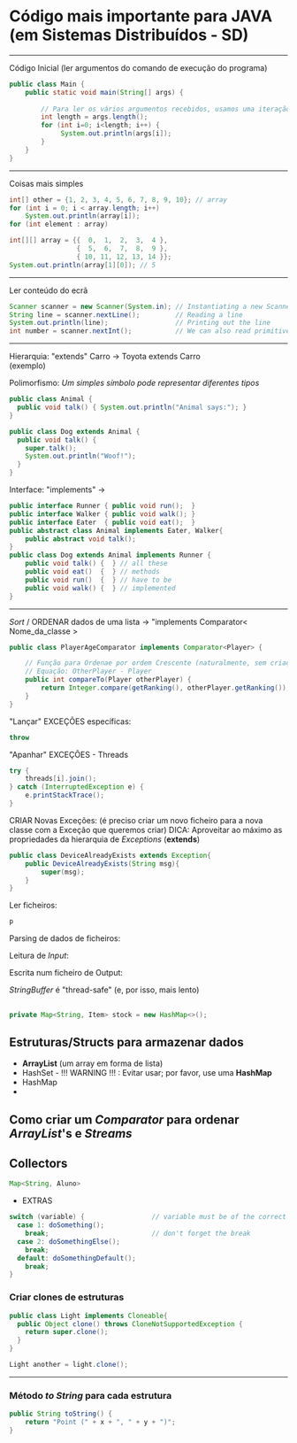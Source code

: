 # Código mais importante para JAVA (em Sistemas Distribuídos - SD)

-------------------------------------------------------------------

Código Inicial (ler argumentos do comando de execução do programa)
```java
public class Main {
    public static void main(String[] args) {
        
        // Para ler os vários argumentos recebidos, usamos uma iteração
        int length = args.length();
        for (int i=0; i<length; i++) {
             System.out.println(args[i]);
        }
    }
}
```

----------------------------------------------------------
Coisas mais simples

```java
int[] other = {1, 2, 3, 4, 5, 6, 7, 8, 9, 10}; // array
for (int i = 0; i < array.length; i++)
    System.out.println(array[i]);
for (int element : array) 

int[][] array = {{  0,  1,  2,  3,  4 },
                 {  5,  6,  7,  8,  9 },
                 { 10, 11, 12, 13, 14 }};
System.out.println(array[1][0]); // 5
```

---------------------------------------------------------
Ler conteúdo do ecrã

```java
Scanner scanner = new Scanner(System.in); // Instantiating a new Scanner object
String line = scanner.nextLine();         // Reading a line
System.out.println(line);                 // Printing out the line
int number = scanner.nextInt();           // We can also read primitive types
```

--------------------------------------------------------------------

Hierarquia: "extends"   Carro -> Toyota extends Carro  
            (exemplo)

Polimorfismo: _Um simples símbolo pode representar diferentes tipos_


```java
public class Animal {
  public void talk() { System.out.println("Animal says:"); }
}

public class Dog extends Animal {
  public void talk() { 
    super.talk();
    System.out.println("Woof!"); 
  }
}
```

Interface: "implements"   ->

```java
public interface Runner { public void run();  }
public interface Walker { public void walk(); }
public interface Eater  { public void eat();  }
public abstract class Animal implements Eater, Walker{
    public abstract void talk();
}
public class Dog extends Animal implements Runner {
    public void talk() {  } // all these
    public void eat()  {  } // methods
    public void run()  {  } // have to be
    public void walk() {  } // implemented
}
```


--------------------------------------------------------------------------


_Sort_ / ORDENAR dados de uma lista    ->   "implements Comparator< Nome_da_classe >
```java
public class PlayerAgeComparator implements Comparator<Player> {

    // Função para Ordenae por ordem Crescente (naturalmente, sem criação de 
    // Equação: OtherPlayer - Player
    public int compareTo(Player otherPlayer) {
        return Integer.compare(getRanking(), otherPlayer.getRanking());
    }
}
```

"Lançar" EXCEÇÕES específicas:
```java
throw
```

"Apanhar" EXCEÇÕES - Threads
```java
try {
    threads[i].join();
} catch (InterruptedException e) {
    e.printStackTrace();
}
```

CRIAR Novas Exceções: (é preciso criar um novo ficheiro para a nova classe com a Exceção que queremos criar)
DICA: Aproveitar ao máximo as propriedades da hierarquia de _Exceptions_ (__extends__)
```java
public class DeviceAlreadyExists extends Exception{
    public DeviceAlreadyExists(String msg){
        super(msg);
    }
}
```

Ler ficheiros:
```java
p
```

Parsing de dados de ficheiros:


Leitura de _Input_:


Escrita num ficheiro de Output:


_StringBuffer_ é "thread-safe" (e, por isso, mais lento)

## 

```java
private Map<String, Item> stock = new HashMap<>();
```

## Estruturas/Structs para armazenar dados

- __ArrayList__ (um array em forma de lista) 
- HashSet - !!! WARNING !!! : Evitar usar; por favor, use uma __HashMap__
- HashMap
- 

## Como criar um _Comparator_ para ordenar _ArrayList_'s e _Streams_

## Collectors

```java
Map<String, Aluno>
```




- EXTRAS
```java
switch (variable) {                 // variable must be of the correct type 
  case 1: doSomething();
    break;                          // don't forget the break
  case 2: doSomethingElse();
    break;
  default: doSomethingDefault();
    break;
}
```

### Criar clones de estruturas
```java
public class Light implements Cloneable{
  public Object clone() throws CloneNotSupportedException {
    return super.clone();
  }
}

Light another = light.clone();
```

--------------------------------------------------------

### Método _to String_ para cada estrutura

```java
public String toString() {
    return "Point (" + x + ", " + y + ")";
}
```

